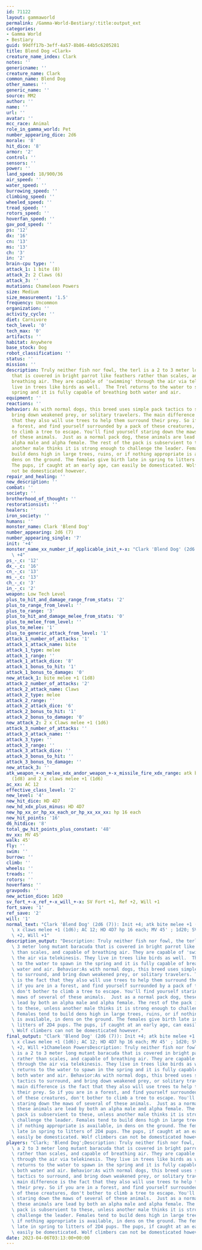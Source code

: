 ```yaml
---
id: 71122
layout: gammaworld
permalink: /Gamma-World-Bestiary/:title:output_ext
categories:
- Gamma World
- Bestiary
guid: 99dff17b-3eff-4a57-8b86-44b5c6205281
title: Blend Dog «Clark»
creature_name_index: Clark
notes: ''
genericname: ''
creature_name: Clark
common_name: Blend Dog
other_names: ''
generic_name: ''
source: MM2
author: ''
name: ''
url: ''
avatar: ''
mcc_race: Animal
role_in_gamma_world: Pet
number_appearing_dice: 2d6
morale: '8'
hit_dice: '8'
armor: '2'
control: ''
sensors: ''
power: ''
land_speed: 18/900/36
air_speed: ''
water_speed: ''
burrowing_speed: ''
climbing_speed: ''
wheeled_speed: ''
tread_speed: ''
rotors_speed: ''
hoverfan_speed: ''
gav_pod_speed: ''
ps: '12'
dx: '16'
cn: '13'
ms: '13'
ch: '3'
in: '2'
brain-cpu type: ''
attack_1: 1 bite (8)
attack_2: 2 Claws (6)
attack_3: ''
mutations: Chameleon Powers
size: Medium
size_measurement: '1.5'
frequency: Uncommon
organization: ''
activity_cycle: ''
diet: Carnivore
tech_level: '0'
tech_max: '0'
artifacts: ''
habitat: Anywhere
base_stock: Dog
robot_classification: ''
status: ''
mission: ''
description: Truly neither fish nor fowl, the terl is a 2 to 3 meter long mutant baracuda
  that is covered in bright parrot like feathers rather than scales, and capable of
  breathing air. They are capable of 'swimming' through the air via telekinesis. They
  live in trees like birds as well.  The Trel returns to the water to spawn in the
  spring and it is fully capable of breathing both water and air.
equipment: ''
reactions: ''
behavior: As with normal dogs, this breed uses simple pack tactics to surround, and
  bring down weakened prey, or solitary travelers. The main difference is the fact
  that they also will use trees to help them surround their prey. So if you are in
  a forest, and find yourself surrounded by a pack of these creatures, don't bother
  to climb a tree to escape. You'll find yourself staring down the maws of several
  of these animals.  Just as a normal pack dog, these animals are lead by both an
  alpha male and alpha female. The rest of the pack is subservient to these, unless
  another male thinks it is strong enough to challenge the leader. Females tend to
  build dens high in large trees, ruins, or if nothing appropriate is available, in
  dens on the ground. The females give birth late in spring to litters of 2D4 pups.
  The pups, if caught at an early age, can easily be domesticated. Wolf climbers can
  not be domesticated however.
repair_and_healing: ''
new_description: ''
combat: ''
society: ''
brotherhood_of_thought: ''
restorationsist: ''
healers: ''
iron_society: ''
humans: ''
monster_name: Clark 'Blend Dog'
number_appearing: 2d6 (7)
number_appearing_single: '7'
init: '+4'
monster_name_xx_number_if_applicable_init_+-x: "Clark 'Blend Dog' (2d6 (7)): Init\
  \ +4"
ps_-_c: '12'
dx_-_c: '16'
cn_-_c: '13'
ms_-_c: '13'
ch_-_c: '3'
in_-_c: '2'
weapon: Low Tech Level
plus_to_hit_and_damage_range_from_stats: '2'
plus_to_range_from_level: ''
plus_to_range: '3'
plus_to_hit_and_damage_melee_from_stats: '0'
plus_to_melee_from_level: ''
plus_to_melee: '1'
plus_to_generic_attack_from_level: '1'
attack_1_number_of_attacks: '1'
attack_1_attack_name: bite
attack_1_type: melee
attack_1_range: ''
attack_1_attack_dice: '8'
attack_1_bonus_to_hit: '1'
attack_1_bonus_to_damage: '0'
new_attack_1: bite melee +1 (1d8)
attack_2_number_of_attacks: '2'
attack_2_attack_name: Claws
attack_2_type: melee
attack_2_range: ''
attack_2_attack_dice: '6'
attack_2_bonus_to_hit: '1'
attack_2_bonus_to_damage: '0'
new_attack_2: 2 x Claws melee +1 (1d6)
attack_3_number_of_attacks: ''
attack_3_attack_name: ''
attack_3_type: ''
attack_3_range: ''
attack_3_attack_dice: ''
attack_3_bonus_to_hit: ''
attack_3_bonus_to_damage: ''
new_attack_3: ''
atk_weapon_+-x_melee_xdx_andor_weapon_+-x_missile_fire_xdx_range: atk bite melee +1
  (1d8) and 2 x claws melee +1 (1d6)
ac_xx: AC 12
effective_class_level: '2'
new_level: '4'
new_hit_dice: HD 4D7
new_hd_xdx_plus_minus: HD 4D7
new_hp_xx_or_hp_xx_each_or_hp_xx_xx_xx: hp 16 each
new_hit_points: '16'
d6_hitdice: '8'
total_gw_hit_points_plus_constant: '48'
mv_xx: MV 45'
walk: 45'
fly: ''
swim: ''
burrow: ''
climb: ''
wheels: ''
treads: ''
rotors: ''
hoverfans: ''
gravpods: ''
new_action_dice: 1d20
sv_fort_+-x_ref_+-x_will_+-x: SV Fort +1, Ref +2, Will +1
fort_save: '1'
ref_save: '2'
will: '1'
normal_text: "Clark 'Blend Dog' (2d6 (7)): Init +4; atk bite melee +1 (1d8) and 2\
  \ x claws melee +1 (1d6); AC 12; HD 4D7 hp 16 each; MV 45' ; 1d20; SV Fort +1, Ref\
  \ +2, Will +1"
description_output: "Description: Truly neither fish nor fowl, the terl is a 2 to\
  \ 3 meter long mutant baracuda that is covered in bright parrot like feathers rather\
  \ than scales, and capable of breathing air. They are capable of 'swimming' through\
  \ the air via telekinesis. They live in trees like birds as well.  The Trel returns\
  \ to the water to spawn in the spring and it is fully capable of breathing both\
  \ water and air. Behavior:As with normal dogs, this breed uses simple pack tactics\
  \ to surround, and bring down weakened prey, or solitary travelers. The main difference\
  \ is the fact that they also will use trees to help them surround their prey. So\
  \ if you are in a forest, and find yourself surrounded by a pack of these creatures,\
  \ don't bother to climb a tree to escape. You'll find yourself staring down the\
  \ maws of several of these animals.  Just as a normal pack dog, these animals are\
  \ lead by both an alpha male and alpha female. The rest of the pack is subservient\
  \ to these, unless another male thinks it is strong enough to challenge the leader.\
  \ Females tend to build dens high in large trees, ruins, or if nothing appropriate\
  \ is available, in dens on the ground. The females give birth late in spring to\
  \ litters of 2D4 pups. The pups, if caught at an early age, can easily be domesticated.\
  \ Wolf climbers can not be domesticated however."
final_output: "Clark 'Blend Dog' (2d6 (7)): Init +4; atk bite melee +1 (1d8) and 2\
  \ x claws melee +1 (1d6); AC 12; HD 4D7 hp 16 each; MV 45' ; 1d20; SV Fort +1, Ref\
  \ +2, Will +1Chameleon PowersDescription: Truly neither fish nor fowl, the terl\
  \ is a 2 to 3 meter long mutant baracuda that is covered in bright parrot like feathers\
  \ rather than scales, and capable of breathing air. They are capable of 'swimming'\
  \ through the air via telekinesis. They live in trees like birds as well.  The Trel\
  \ returns to the water to spawn in the spring and it is fully capable of breathing\
  \ both water and air. Behavior:As with normal dogs, this breed uses simple pack\
  \ tactics to surround, and bring down weakened prey, or solitary travelers. The\
  \ main difference is the fact that they also will use trees to help them surround\
  \ their prey. So if you are in a forest, and find yourself surrounded by a pack\
  \ of these creatures, don't bother to climb a tree to escape. You'll find yourself\
  \ staring down the maws of several of these animals.  Just as a normal pack dog,\
  \ these animals are lead by both an alpha male and alpha female. The rest of the\
  \ pack is subservient to these, unless another male thinks it is strong enough to\
  \ challenge the leader. Females tend to build dens high in large trees, ruins, or\
  \ if nothing appropriate is available, in dens on the ground. The females give birth\
  \ late in spring to litters of 2D4 pups. The pups, if caught at an early age, can\
  \ easily be domesticated. Wolf climbers can not be domesticated however."
players: "Clark; 'Blend Dog';Description: Truly neither fish nor fowl, the terl is\
  \ a 2 to 3 meter long mutant baracuda that is covered in bright parrot like feathers\
  \ rather than scales, and capable of breathing air. They are capable of 'swimming'\
  \ through the air via telekinesis. They live in trees like birds as well.  The Trel\
  \ returns to the water to spawn in the spring and it is fully capable of breathing\
  \ both water and air. Behavior:As with normal dogs, this breed uses simple pack\
  \ tactics to surround, and bring down weakened prey, or solitary travelers. The\
  \ main difference is the fact that they also will use trees to help them surround\
  \ their prey. So if you are in a forest, and find yourself surrounded by a pack\
  \ of these creatures, don't bother to climb a tree to escape. You'll find yourself\
  \ staring down the maws of several of these animals.  Just as a normal pack dog,\
  \ these animals are lead by both an alpha male and alpha female. The rest of the\
  \ pack is subservient to these, unless another male thinks it is strong enough to\
  \ challenge the leader. Females tend to build dens high in large trees, ruins, or\
  \ if nothing appropriate is available, in dens on the ground. The females give birth\
  \ late in spring to litters of 2D4 pups. The pups, if caught at an early age, can\
  \ easily be domesticated. Wolf climbers can not be domesticated however.|"
date: 2023-04-06T03:13:00+00:00
---
```

</br>